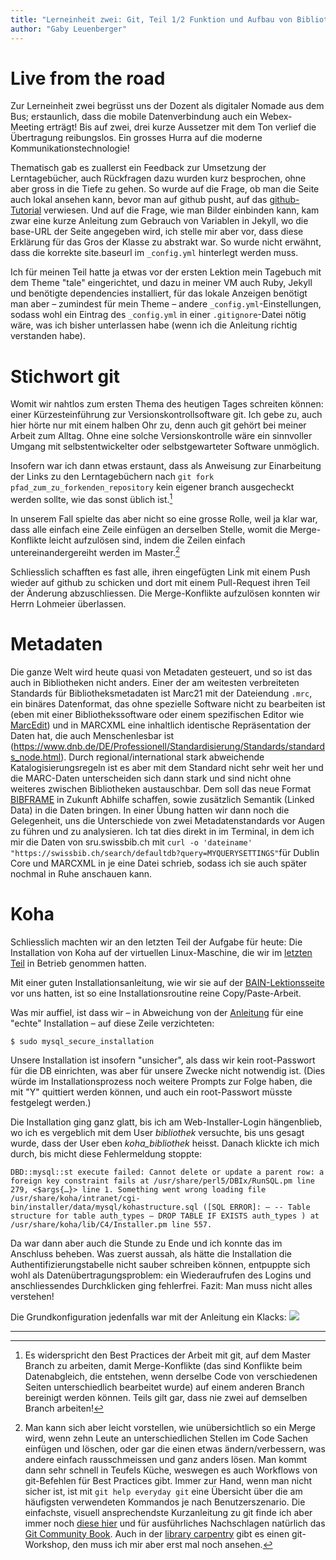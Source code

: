 ```yaml
---
title: "Lerneinheit zwei: Git, Teil 1/2 Funktion und Aufbau von Bibliothekssystemen"
author: "Gaby Leuenberger"
---
```

# Live from the road
Zur Lerneinheit zwei begrüsst uns der Dozent als digitaler Nomade aus dem Bus; erstaunlich, dass die mobile Datenverbindung auch ein Webex-Meeting erträgt! Bis auf zwei, drei kurze Aussetzer mit dem Ton verlief die Übertragung reibungslos. Ein grosses Hurra auf die moderne Kommunikationstechnologie!

Thematisch gab es zuallerst ein Feedback zur Umsetzung der Lerntagebücher, auch Rückfragen dazu wurden kurz besprochen, ohne aber gross in die Tiefe zu gehen. So wurde auf die Frage, ob man die Seite auch lokal ansehen kann, bevor man auf github pusht, auf das [github-Tutorial](https://pad.gwdg.de/12VJD7x4QgiRr498oLhnwg?view#GitHub-Pages-lokal) verwiesen. Und auf die Frage, wie man Bilder einbinden kann, kam zwar eine kurze Anleitung zum Gebrauch von Variablen in Jekyll, wo die base-URL der Seite angegeben wird, ich stelle mir aber vor, dass diese Erklärung für das Gros der Klasse zu abstrakt war. So wurde nicht erwähnt, dass die korrekte site.baseurl im `_config.yml` hinterlegt werden muss.

Ich für meinen Teil hatte ja etwas vor der ersten Lektion mein Tagebuch mit dem Theme "tale" eingerichtet, und dazu in meiner VM auch Ruby, Jekyll und benötigte dependencies installiert, für das lokale Anzeigen benötigt man aber &ndash; zumindest für mein Theme &ndash; andere `_config.yml`-Einstellungen, sodass wohl ein Eintrag des `_config.yml` in einer `.gitignore`-Datei nötig wäre, was ich bisher unterlassen habe (wenn ich die Anleitung richtig verstanden habe).

# Stichwort git
Womit wir nahtlos zum ersten Thema des heutigen Tages schreiten können: einer Kürzesteinführung zur Versionskontrollsoftware git.
Ich gebe zu, auch hier hörte nur mit einem halben Ohr zu, denn auch git gehört bei meiner Arbeit zum Alltag. Ohne eine solche Versionskontrolle wäre ein sinnvoller Umgang mit selbstentwickelter oder selbstgewarteter Software unmöglich.

Insofern war ich dann etwas erstaunt, dass als Anweisung zur Einarbeitung der Links zu den Lerntagebüchern nach `git fork pfad_zum_zu_forkenden_repository` kein eigener branch ausgecheckt werden sollte, wie das sonst üblich ist.[^1]
[^1]: Es widerspricht den Best Practices der Arbeit mit git, auf dem Master Branch zu arbeiten, damit Merge-Konflikte (das sind Konflikte beim Datenabgleich, die entstehen, wenn derselbe Code von verschiedenen Seiten unterschiedlich bearbeitet wurde) auf einem anderen Branch bereinigt werden können. Teils gilt gar, dass nie zwei auf demselben Branch arbeiten!

In unserem Fall spielte das aber nicht so eine grosse Rolle, weil ja klar war, dass alle einfach eine Zeile einfügen an derselben Stelle, womit die Merge-Konflikte leicht aufzulösen sind, indem die Zeilen einfach untereinandergereiht werden im Master.[^2]

[^2]: Man kann sich aber leicht vorstellen, wie unübersichtlich so ein Merge wird, wenn zehn Leute an unterschiedlichen Stellen im Code Sachen einfügen und löschen, oder gar die einen etwas ändern/verbessern, was andere einfach rausschmeissen und ganz anders lösen. Man kommt dann sehr schnell in Teufels Küche, weswegen es auch Workflows von git-Befehlen für Best Practices gibt. Immer zur Hand, wenn man nicht sicher ist, ist mit `git help everyday git` eine Übersicht über die am häufigsten verwendeten Kommandos je nach Benutzerszenario. Die einfachste, visuell ansprechendste Kurzanleitung zu git finde ich aber immer noch [diese hier](https://rogerdudler.github.io/git-guide/index.de.html) und für ausführliches Nachschlagen natürlich das [Git Community Book](http://book.git-scm.com/). Auch in der [library carpentry](https://librarycarpentry.org/lc-git/) gibt es einen git-Workshop, den muss ich mir aber erst mal noch ansehen.

Schliesslich schafften es fast alle, ihren eingefügten Link mit einem Push wieder auf github zu schicken und dort mit einem Pull-Request ihren Teil der Änderung abzuschliessen. Die Merge-Konflikte aufzulösen konnten wir Herrn Lohmeier überlassen.

# Metadaten
Die ganze Welt wird heute quasi von Metadaten gesteuert, und so ist das auch in Bibliotheken nicht anders. Einer der am weitesten verbreiteten Standards für Bibliotheksmetadaten ist Marc21 mit der Dateiendung `.mrc`, ein binäres Datenformat, das ohne spezielle Software nicht zu bearbeiten ist (eben mit einer Bibliothekssoftware oder einem spezifischen Editor wie [MarcEdit](https://marcedit.reeset.net)) und in MARCXML eine inhaltlich identische Repräsentation der Daten hat, die auch Menschenlesbar ist (https://www.dnb.de/DE/Professionell/Standardisierung/Standards/standards_node.html). Durch regional/international stark abweichende Katalogisierungsregeln ist es aber mit dem Standard nicht sehr weit her und die MARC-Daten unterscheiden sich dann stark und sind nicht ohne weiteres zwischen Bibliotheken austauschbar. Dem soll das neue Format [BIBFRAME]() in Zukunft Abhilfe schaffen, sowie zusätzlich Semantik (Linked Data) in die Daten bringen.
In einer Übung hatten wir dann noch die Gelegenheit, uns die Unterschiede von zwei Metadatenstandards vor Augen zu führen und zu analysieren. Ich tat dies direkt in im Terminal, in dem ich mir die Daten von sru.swissbib.ch mit `curl -o 'dateiname' "https://swissbib.ch/search/defaultdb?query=MYQUERYSETTINGS"`für Dublin Core und MARCXML in je eine Datei schrieb, sodass ich sie auch später nochmal in Ruhe anschauen kann.


# Koha
Schliesslich machten wir an den letzten Teil der Aufgabe für heute: Die Installation von Koha auf der virtuellen Linux-Maschine, die wir im [letzten Teil]({{site.baseurl}}/2020-09-10-TGL.md) in Betrieb genommen hatten.

Mit einer guten Installationsanleitung, wie wir sie auf der [BAIN-Lektionsseite](https://pad.gwdg.de/12VJD7x4QgiRr498oLhnwg?view#Funktion-und-Aufbau-von-Bibliothekssystemen-12) vor uns hatten, ist so eine Installationsroutine reine Copy/Paste-Arbeit.

Was mir auffiel, ist dass wir &ndash; in Abweichung von der [Anleitung](https://zefanjas.de/wie-man-koha-installiert-und-fuer-schulen-einrichtet-teil-1/) für eine "echte" Installation &ndash; auf diese Zeile verzichteten:

```
$ sudo mysql_secure_installation
```
Unsere Installation ist insofern "unsicher", als dass wir kein root-Passwort für die DB einrichten, was aber für unsere Zwecke nicht notwendig ist. (Dies würde im Installationsprozess noch weitere Prompts zur Folge haben, die mit "Y" quittiert werden können, und auch ein root-Passwort müsste festgelegt werden.)

Die Installation ging ganz glatt, bis ich am Web-Installer-Login hängenblieb, wo ich es vergeblich mit dem User *bibliothek* versuchte, bis uns gesagt wurde, dass der User eben *koha_bibliothek* heisst. Danach klickte ich mich durch, bis micht diese Fehlermeldung stoppte:
```
DBD::mysql::st execute failed: Cannot delete or update a parent row: a foreign key constraint fails at /usr/share/perl5/DBIx/RunSQL.pm line 279, <$args{…}> line 1. Something went wrong loading file /usr/share/koha/intranet/cgi-bin/installer/data/mysql/kohastructure.sql ([SQL ERROR]: – -- Table structure for table auth_types – DROP TABLE IF EXISTS auth_types ) at /usr/share/koha/lib/C4/Installer.pm line 557.
```
Da war dann aber auch die Stunde zu Ende und ich konnte das im Anschluss beheben. Was zuerst aussah, als hätte die Installation die Authentifizierungstabelle nicht sauber schreiben können, entpuppte sich wohl als Datenübertragungsproblem: ein Wiederaufrufen des Logins und anschliessendes Durchklicken ging fehlerfrei. Fazit: Man muss nicht alles verstehen!

Die Grundkonfiguration jedenfalls war mit der Anleitung ein Klacks:
![]({{site.baseurl}}/assets/success.png)

<hr>
